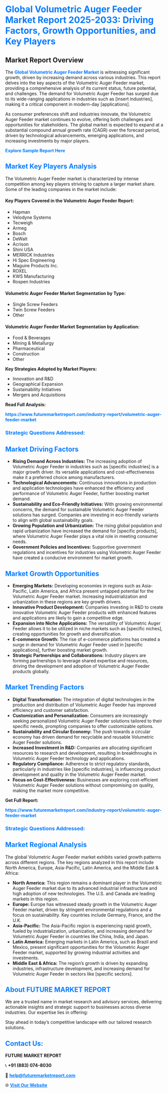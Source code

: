 <h1 style="color: #007BFF;">Global Volumetric Auger Feeder Market Report 2025-2033: Driving Factors, Growth Opportunities, and Key Players</h1>

<section id="overview">
<h2>Market Report Overview</h2>
<p>The <a href="https://www.futuremarketreport.com/industry-report/volumetric-auger-feeder-market" style="color: #007BFF; text-decoration: none;"><strong>Global Volumetric Auger Feeder Market</strong></a> is witnessing significant growth, driven by increasing demand across various industries. This report delves into the key aspects of the Volumetric Auger Feeder market, providing a comprehensive analysis of its current status, future potential, and challenges. The demand for Volumetric Auger Feeder has surged due to its wide-ranging applications in industries such as [insert industries], making it a critical component in modern-day [applications].</p>
<p>As consumer preferences shift and industries innovate, the Volumetric Auger Feeder market continues to evolve, offering both challenges and opportunities for stakeholders. The global market is expected to expand at a substantial compound annual growth rate (CAGR) over the forecast period, driven by technological advancements, emerging applications, and increasing investments by major players.</p>
</section>

<section id="overview">
<p><a href="https://www.futuremarketreport.com/request-sample/reportId=58235" style="color: #007BFF; text-decoration: none;"><strong>Explore Sample Report Here</strong></a></p>
</section>

<section id="key-players">
<h2 style="color: #007BFF;">Market Key Players Analysis</h2>
<p>The Volumetric Auger Feeder market is characterized by intense competition among key players striving to capture a larger market share. Some of the leading companies in the market include:</p>
<h4>Key Players Covered in the Volumetric Auger Feeder Report:</h4>
<ul><li>Hapman</li><li>Velodyne Systems</li><li>Tecweigh</li><li>Armeg</li><li>Bosch</li><li>DeWalt</li><li>Acrison</li><li>Shini USA</li><li>MERRICK Industries</li><li>Hi Spec Engineering</li><li>Maguire Products Inc.</li><li>ROXEL</li><li>KWS Manufacturing</li><li>Rospen Industries</li></ul>
<h4>Volumetric Auger Feeder Market Segmentation by Type:</h4>
<ul><li>Single Screw Feeders</li><li>Twin Screw Feeders</li><li>Other</li></ul>

<h4>Volumetric Auger Feeder Market Segmentation by Application:</h4>
<ul><li>Food &amp; Beverages</li><li>Mining &amp; Metallurgy</li><li>Pharmaceutical</li><li>Construction</li><li>Other</li></ul>
<p><strong>Key Strategies Adopted by Market Players:</strong></p>
<ul>
<li>Innovation and R&D</li>
<li>Geographical Expansion</li>
<li>Sustainability Initiatives</li>
<li>Mergers and Acquisitions</li>
</ul>
</section>

<section>
<p><strong>Read Full Analysis: </strong></p><a href="https://www.futuremarketreport.com/industry-report/volumetric-auger-feeder-market" style="color: #007BFF; text-decoration: none;"><strong>https://www.futuremarketreport.com/industry-report/volumetric-auger-feeder-market</strong></a>
<h3 style="color: #007BFF;">Strategic Questions Addressed:</h3>
</section>

<section id="driving-factors">
<h2 style="color: #007BFF;">Market Driving Factors</h2>
<ul>
<li><strong>Rising Demand Across Industries:</strong> The increasing adoption of Volumetric Auger Feeder in industries such as [specific industries] is a major growth driver. Its versatile applications and cost-effectiveness make it a preferred choice among manufacturers.</li>
<li><strong>Technological Advancements:</strong> Continuous innovations in production and application technologies have enhanced the efficiency and performance of Volumetric Auger Feeder, further boosting market demand.</li>
<li><strong>Sustainability and Eco-Friendly Initiatives:</strong> With growing environmental concerns, the demand for sustainable Volumetric Auger Feeder solutions has surged. Companies are investing in eco-friendly variants to align with global sustainability goals.</li>
<li><strong>Growing Population and Urbanization:</strong> The rising global population and rapid urbanization have increased the demand for [specific products], where Volumetric Auger Feeder plays a vital role in meeting consumer needs.</li>
<li><strong>Government Policies and Incentives:</strong> Supportive government regulations and incentives for industries using Volumetric Auger Feeder have created a conducive environment for market growth.</li>
</ul>
</section>

<section id="growth-opportunities">
<h2 style="color: #007BFF;">Market Growth Opportunities</h2>
<ul>
<li><strong>Emerging Markets:</strong> Developing economies in regions such as Asia-Pacific, Latin America, and Africa present untapped potential for the Volumetric Auger Feeder market. Increasing industrialization and urbanization in these regions are key growth drivers.</li>
<li><strong>Innovative Product Development:</strong> Companies investing in R&D to create innovative Volumetric Auger Feeder products with enhanced features and applications are likely to gain a competitive edge.</li>
<li><strong>Expansion into Niche Applications:</strong> The versatility of Volumetric Auger Feeder allows it to be utilized in niche markets such as [specific niches], creating opportunities for growth and diversification.</li>
<li><strong>E-commerce Growth:</strong> The rise of e-commerce platforms has created a surge in demand for Volumetric Auger Feeder used in [specific applications], further boosting market growth.</li>
<li><strong>Strategic Partnerships and Collaborations:</strong> Industry players are forming partnerships to leverage shared expertise and resources, driving the development and adoption of Volumetric Auger Feeder products globally.</li>
</ul>
</section>

<section id="trending-factors">
<h2 style="color: #007BFF;">Market Trending Factors</h2>
<ul>
<li><strong>Digital Transformation:</strong> The integration of digital technologies in the production and distribution of Volumetric Auger Feeder has improved efficiency and customer satisfaction.</li>
<li><strong>Customization and Personalization:</strong> Consumers are increasingly seeking personalized Volumetric Auger Feeder solutions tailored to their specific needs, prompting companies to offer customizable options.</li>
<li><strong>Sustainability and Circular Economy:</strong> The push towards a circular economy has driven demand for recyclable and reusable Volumetric Auger Feeder solutions.</li>
<li><strong>Increased Investment in R&D:</strong> Companies are allocating significant resources to research and development, resulting in breakthroughs in Volumetric Auger Feeder technology and applications.</li>
<li><strong>Regulatory Compliance:</strong> Adherence to strict regulatory standards, particularly in industries like [specific industries], is influencing product development and quality in the Volumetric Auger Feeder market.</li>
<li><strong>Focus on Cost-Effectiveness:</strong> Businesses are exploring cost-efficient Volumetric Auger Feeder solutions without compromising on quality, making the market more competitive.</li>
</ul>
</section>

<section>
<p><strong>Get Full Report: </strong></p><a href="https://www.futuremarketreport.com/industry-report/volumetric-auger-feeder-market" style="color: #007BFF; text-decoration: none;"><strong>https://www.futuremarketreport.com/industry-report/volumetric-auger-feeder-market</strong></a>
<h3 style="color: #007BFF;">Strategic Questions Addressed:</h3>
</section>


<section id="regional-analysis">
<h2 style="color: #007BFF;">Market Regional Analysis</h2>
<p>The global Volumetric Auger Feeder market exhibits varied growth patterns across different regions. The key regions analyzed in this report include North America, Europe, Asia-Pacific, Latin America, and the Middle East & Africa:</p>
<ul>
<li><strong>North America:</strong> This region remains a dominant player in the Volumetric Auger Feeder market due to its advanced industrial infrastructure and high adoption of new technologies. The U.S. and Canada are leading markets in this region.</li>
<li><strong>Europe:</strong> Europe has witnessed steady growth in the Volumetric Auger Feeder market, driven by stringent environmental regulations and a focus on sustainability. Key countries include Germany, France, and the U.K.</li>
<li><strong>Asia-Pacific:</strong> The Asia-Pacific region is experiencing rapid growth, fueled by industrialization, urbanization, and increasing demand for Volumetric Auger Feeder in countries like China, India, and Japan.</li>
<li><strong>Latin America:</strong> Emerging markets in Latin America, such as Brazil and Mexico, present significant opportunities for the Volumetric Auger Feeder market, supported by growing industrial activities and investments.</li>
<li><strong>Middle East & Africa:</strong> The region’s growth is driven by expanding industries, infrastructure development, and increasing demand for Volumetric Auger Feeder in sectors like [specific sectors].</li>
</ul>
</section>

<footer>
<h2 style="color: #007BFF;">About FUTURE MARKET REPORT</h2>
<p>We are a trusted name in market research and advisory services, delivering actionable insights and strategic support to businesses across diverse industries. Our expertise lies in offering:</p>

<p>Stay ahead in today’s competitive landscape with our tailored research solutions.</p>

<h2 style="color: #007BFF;">Contact Us:</h2>
<p><strong>FUTURE MARKET REPORT</strong></p>
<p>📞 <strong>+91 (883) 074-8030</strong></p>
<p>📧 <strong><a href="mailto:help@futuremarketreport.com" style="color: #007BFF;">help@futuremarketreport.com</a></strong></p>
<p>🌐 <strong><a href="https://www.futuremarketreport.com/" style="color: #007BFF;">Visit Our Website</a></strong></p>
</footer>